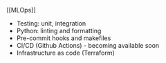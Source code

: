 [[MLOps]]

-   Testing: unit, integration
-   Python: linting and formatting
-   Pre-commit hooks and makefiles
-   CI/CD (Github Actions) - becoming available soon
-   Infrastructure as code (Terraform)